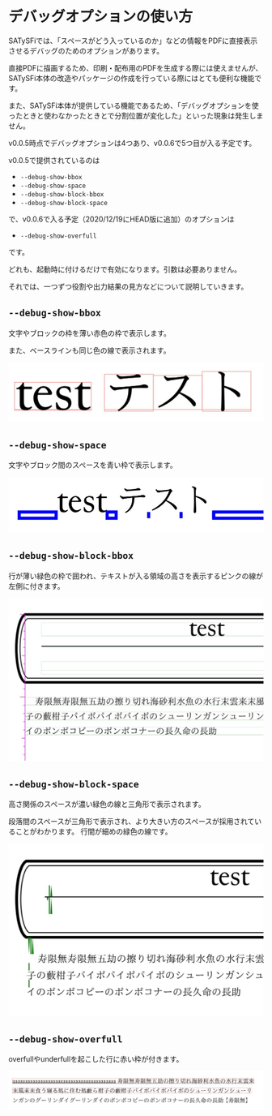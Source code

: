 # デバッグオプションの使い方

SATySFiでは、「スペースがどう入っているのか」などの情報をPDFに直接表示させるデバッグのためのオプションがあります。

直接PDFに描画するため、印刷・配布用のPDFを生成する際には使えませんが、SATySFi本体の改造やパッケージの作成を行っている際にはとても便利な機能です。

また、SATySFi本体が提供している機能であるため、「デバッグオプションを使ったときと使わなかったときとで分割位置が変化した」といった現象は発生しません。

v0.0.5時点でデバッグオプションは4つあり、v0.0.6で5つ目が入る予定です。

v0.0.5で提供されているのは

- `--debug-show-bbox`
- `--debug-show-space`
- `--debug-show-block-bbox`
- `--debug-show-block-space`

で、v0.0.6で入る予定（2020/12/19にHEAD版に追加）のオプションは

- `--debug-show-overfull`

です。

どれも、起動時に付けるだけで有効になります。引数は必要ありません。

それでは、一つずつ役割や出力結果の見方などについて説明していきます。

## `--debug-show-bbox`

文字やブロックの枠を薄い赤色の枠で表示します。

また、ベースラインも同じ色の線で表示されます。

![--debug-show-bboxの出力結果](../img/ch11-bbox-demo.JPG)

## `--debug-show-space`

文字やブロック間のスペースを青い枠で表示します。

![--debug-show-spaceの出力結果](../img/ch11-space-demo.JPG)

## `--debug-show-block-bbox`

行が薄い緑色の枠で囲われ、テキストが入る領域の高さを表示するピンクの線が左側に付きます。

![--debug-show-block-bboxの出力結果](../img/ch11-block-bbox-demo.JPG)


## `--debug-show-block-space`

高さ関係のスペースが濃い緑色の線と三角形で表示されます。

段落間のスペースが三角形で表示され、より大きい方のスペースが採用されていることがわかります。
行間が細めの緑色の線です。

![--debug-show-block-spaceの出力結果](../img/ch11-block-space-demo.JPG)

## `--debug-show-overfull`

overfullやunderfullを起こした行に赤い枠が付きます。

![--debug-show-overfull-spaceの出力結果](../img/ch11-overfull-demo.JPG)

